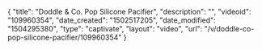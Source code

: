 {
    "title": "Doddle &amp; Co. Pop Silicone Pacifier",
    "description": "",
    "videoid": "109960354",
    "date_created": "1502517205",
    "date_modified": "1504295380",
    "type": "captivate",
    "layout": "video",
    "url": "\/v\/doddle-co-pop-silicone-pacifier\/109960354"
}